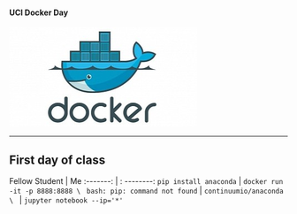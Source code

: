 #### UCI Docker Day

![docker](assets/docker.jpg)

---

## First day of class

Fellow Student      |  Me
:-------: | : --------:
`pip install anaconda` | `docker run -it -p 8888:8888 \ `
`bash: pip: command not found` | `continuumio/anaconda \ `
   | `jupyter notebook --ip='*' `

